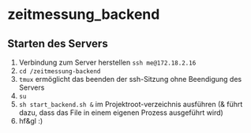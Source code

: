 # zeitmessung_backend
## Starten des Servers
1. Verbindung zum Server herstellen `ssh me@172.18.2.16`
2. `cd /zeitmessung-backend`
3. `tmux` ermöglicht das beenden der ssh-Sitzung ohne Beendigung des Servers
4. `su`
5. `sh start_backend.sh &` im Projektroot-verzeichnis ausführen (& führt dazu, dass das File in einem eigenen Prozess ausgeführt wird)
6. hf&gl :)
